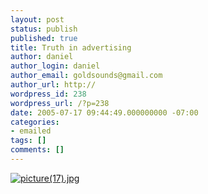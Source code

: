 ```yaml
---
layout: post
status: publish
published: true
title: Truth in advertising
author: daniel
author_login: daniel
author_email: goldsounds@gmail.com
author_url: http://
wordpress_id: 238
wordpress_url: /?p=238
date: 2005-07-17 09:44:49.000000000 -07:00
categories:
- emailed
tags: []
comments: []
---
```

<a href="http://goldsounds.com/wp-photos/picture(17)578727480.JPEG"><img src="http://goldsounds.com/wp-photos/picture(17)578727480_thumb.JPEG" alt="picture(17).jpg"/></a>
